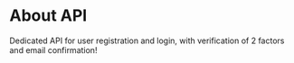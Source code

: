 # About API

Dedicated API for user registration and login, with verification of 2 factors and email confirmation!

